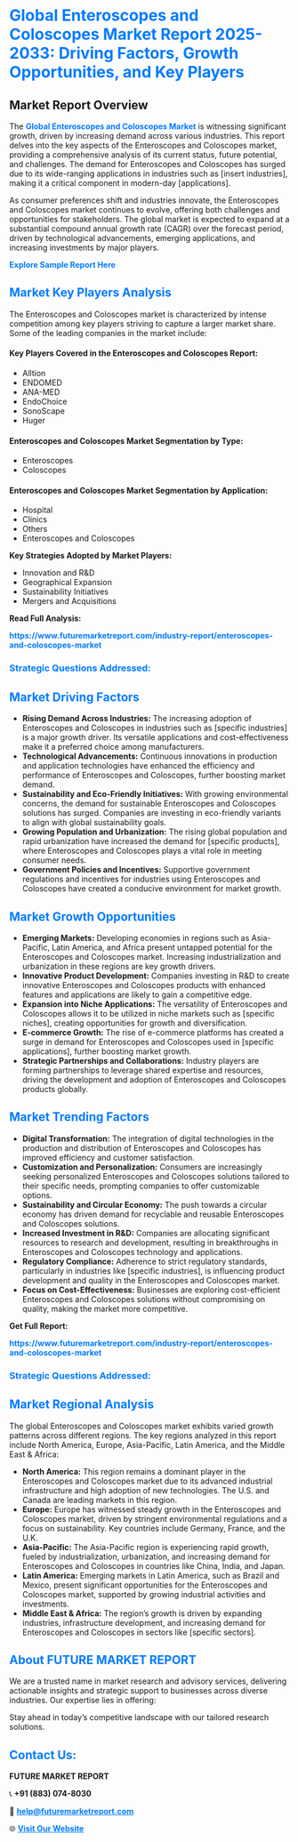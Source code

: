 <h1 style="color: #007BFF;">Global Enteroscopes and Coloscopes Market Report 2025-2033: Driving Factors, Growth Opportunities, and Key Players</h1>

<section id="overview">
<h2>Market Report Overview</h2>
<p>The <a href="https://www.futuremarketreport.com/industry-report/enteroscopes-and-coloscopes-market" style="color: #007BFF; text-decoration: none;"><strong>Global Enteroscopes and Coloscopes Market</strong></a> is witnessing significant growth, driven by increasing demand across various industries. This report delves into the key aspects of the Enteroscopes and Coloscopes market, providing a comprehensive analysis of its current status, future potential, and challenges. The demand for Enteroscopes and Coloscopes has surged due to its wide-ranging applications in industries such as [insert industries], making it a critical component in modern-day [applications].</p>
<p>As consumer preferences shift and industries innovate, the Enteroscopes and Coloscopes market continues to evolve, offering both challenges and opportunities for stakeholders. The global market is expected to expand at a substantial compound annual growth rate (CAGR) over the forecast period, driven by technological advancements, emerging applications, and increasing investments by major players.</p>
</section>

<section id="overview">
<p><a href="https://www.futuremarketreport.com/request-sample/reportId=125041" style="color: #007BFF; text-decoration: none;"><strong>Explore Sample Report Here</strong></a></p>
</section>

<section id="key-players">
<h2 style="color: #007BFF;">Market Key Players Analysis</h2>
<p>The Enteroscopes and Coloscopes market is characterized by intense competition among key players striving to capture a larger market share. Some of the leading companies in the market include:</p>
<h4>Key Players Covered in the Enteroscopes and Coloscopes Report:</h4>
<ul><li>Alltion</li><li>ENDOMED</li><li>ANA-MED</li><li>EndoChoice</li><li>SonoScape</li><li>Huger</li></ul>
<h4>Enteroscopes and Coloscopes Market Segmentation by Type:</h4>
<ul><li>Enteroscopes</li><li>Coloscopes</li></ul>

<h4>Enteroscopes and Coloscopes Market Segmentation by Application:</h4>
<ul><li>Hospital</li><li>Clinics</li><li>Others</li><li>Enteroscopes and Coloscopes</li></ul>
<p><strong>Key Strategies Adopted by Market Players:</strong></p>
<ul>
<li>Innovation and R&D</li>
<li>Geographical Expansion</li>
<li>Sustainability Initiatives</li>
<li>Mergers and Acquisitions</li>
</ul>
</section>

<section>
<p><strong>Read Full Analysis: </strong></p><a href="https://www.futuremarketreport.com/industry-report/enteroscopes-and-coloscopes-market" style="color: #007BFF; text-decoration: none;"><strong>https://www.futuremarketreport.com/industry-report/enteroscopes-and-coloscopes-market</strong></a>
<h3 style="color: #007BFF;">Strategic Questions Addressed:</h3>
</section>

<section id="driving-factors">
<h2 style="color: #007BFF;">Market Driving Factors</h2>
<ul>
<li><strong>Rising Demand Across Industries:</strong> The increasing adoption of Enteroscopes and Coloscopes in industries such as [specific industries] is a major growth driver. Its versatile applications and cost-effectiveness make it a preferred choice among manufacturers.</li>
<li><strong>Technological Advancements:</strong> Continuous innovations in production and application technologies have enhanced the efficiency and performance of Enteroscopes and Coloscopes, further boosting market demand.</li>
<li><strong>Sustainability and Eco-Friendly Initiatives:</strong> With growing environmental concerns, the demand for sustainable Enteroscopes and Coloscopes solutions has surged. Companies are investing in eco-friendly variants to align with global sustainability goals.</li>
<li><strong>Growing Population and Urbanization:</strong> The rising global population and rapid urbanization have increased the demand for [specific products], where Enteroscopes and Coloscopes plays a vital role in meeting consumer needs.</li>
<li><strong>Government Policies and Incentives:</strong> Supportive government regulations and incentives for industries using Enteroscopes and Coloscopes have created a conducive environment for market growth.</li>
</ul>
</section>

<section id="growth-opportunities">
<h2 style="color: #007BFF;">Market Growth Opportunities</h2>
<ul>
<li><strong>Emerging Markets:</strong> Developing economies in regions such as Asia-Pacific, Latin America, and Africa present untapped potential for the Enteroscopes and Coloscopes market. Increasing industrialization and urbanization in these regions are key growth drivers.</li>
<li><strong>Innovative Product Development:</strong> Companies investing in R&D to create innovative Enteroscopes and Coloscopes products with enhanced features and applications are likely to gain a competitive edge.</li>
<li><strong>Expansion into Niche Applications:</strong> The versatility of Enteroscopes and Coloscopes allows it to be utilized in niche markets such as [specific niches], creating opportunities for growth and diversification.</li>
<li><strong>E-commerce Growth:</strong> The rise of e-commerce platforms has created a surge in demand for Enteroscopes and Coloscopes used in [specific applications], further boosting market growth.</li>
<li><strong>Strategic Partnerships and Collaborations:</strong> Industry players are forming partnerships to leverage shared expertise and resources, driving the development and adoption of Enteroscopes and Coloscopes products globally.</li>
</ul>
</section>

<section id="trending-factors">
<h2 style="color: #007BFF;">Market Trending Factors</h2>
<ul>
<li><strong>Digital Transformation:</strong> The integration of digital technologies in the production and distribution of Enteroscopes and Coloscopes has improved efficiency and customer satisfaction.</li>
<li><strong>Customization and Personalization:</strong> Consumers are increasingly seeking personalized Enteroscopes and Coloscopes solutions tailored to their specific needs, prompting companies to offer customizable options.</li>
<li><strong>Sustainability and Circular Economy:</strong> The push towards a circular economy has driven demand for recyclable and reusable Enteroscopes and Coloscopes solutions.</li>
<li><strong>Increased Investment in R&D:</strong> Companies are allocating significant resources to research and development, resulting in breakthroughs in Enteroscopes and Coloscopes technology and applications.</li>
<li><strong>Regulatory Compliance:</strong> Adherence to strict regulatory standards, particularly in industries like [specific industries], is influencing product development and quality in the Enteroscopes and Coloscopes market.</li>
<li><strong>Focus on Cost-Effectiveness:</strong> Businesses are exploring cost-efficient Enteroscopes and Coloscopes solutions without compromising on quality, making the market more competitive.</li>
</ul>
</section>

<section>
<p><strong>Get Full Report: </strong></p><a href="https://www.futuremarketreport.com/industry-report/enteroscopes-and-coloscopes-market" style="color: #007BFF; text-decoration: none;"><strong>https://www.futuremarketreport.com/industry-report/enteroscopes-and-coloscopes-market</strong></a>
<h3 style="color: #007BFF;">Strategic Questions Addressed:</h3>
</section>


<section id="regional-analysis">
<h2 style="color: #007BFF;">Market Regional Analysis</h2>
<p>The global Enteroscopes and Coloscopes market exhibits varied growth patterns across different regions. The key regions analyzed in this report include North America, Europe, Asia-Pacific, Latin America, and the Middle East & Africa:</p>
<ul>
<li><strong>North America:</strong> This region remains a dominant player in the Enteroscopes and Coloscopes market due to its advanced industrial infrastructure and high adoption of new technologies. The U.S. and Canada are leading markets in this region.</li>
<li><strong>Europe:</strong> Europe has witnessed steady growth in the Enteroscopes and Coloscopes market, driven by stringent environmental regulations and a focus on sustainability. Key countries include Germany, France, and the U.K.</li>
<li><strong>Asia-Pacific:</strong> The Asia-Pacific region is experiencing rapid growth, fueled by industrialization, urbanization, and increasing demand for Enteroscopes and Coloscopes in countries like China, India, and Japan.</li>
<li><strong>Latin America:</strong> Emerging markets in Latin America, such as Brazil and Mexico, present significant opportunities for the Enteroscopes and Coloscopes market, supported by growing industrial activities and investments.</li>
<li><strong>Middle East & Africa:</strong> The region’s growth is driven by expanding industries, infrastructure development, and increasing demand for Enteroscopes and Coloscopes in sectors like [specific sectors].</li>
</ul>
</section>

<footer>
<h2 style="color: #007BFF;">About FUTURE MARKET REPORT</h2>
<p>We are a trusted name in market research and advisory services, delivering actionable insights and strategic support to businesses across diverse industries. Our expertise lies in offering:</p>

<p>Stay ahead in today’s competitive landscape with our tailored research solutions.</p>

<h2 style="color: #007BFF;">Contact Us:</h2>
<p><strong>FUTURE MARKET REPORT</strong></p>
<p>📞 <strong>+91 (883) 074-8030</strong></p>
<p>📧 <strong><a href="mailto:help@futuremarketreport.com" style="color: #007BFF;">help@futuremarketreport.com</a></strong></p>
<p>🌐 <strong><a href="https://www.futuremarketreport.com/" style="color: #007BFF;">Visit Our Website</a></strong></p>
</footer>